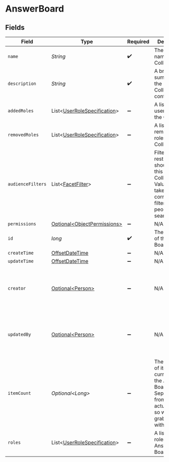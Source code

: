 # AnswerBoard


## Fields

| Field                                                                                                                      | Type                                                                                                                       | Required                                                                                                                   | Description                                                                                                                | Example                                                                                                                    |
| -------------------------------------------------------------------------------------------------------------------------- | -------------------------------------------------------------------------------------------------------------------------- | -------------------------------------------------------------------------------------------------------------------------- | -------------------------------------------------------------------------------------------------------------------------- | -------------------------------------------------------------------------------------------------------------------------- |
| `name`                                                                                                                     | *String*                                                                                                                   | :heavy_check_mark:                                                                                                         | The unique name of the Collection.                                                                                         |                                                                                                                            |
| `description`                                                                                                              | *String*                                                                                                                   | :heavy_check_mark:                                                                                                         | A brief summary of the Collection's contents.                                                                              |                                                                                                                            |
| `addedRoles`                                                                                                               | List\<[UserRoleSpecification](../../models/components/UserRoleSpecification.md)>                                           | :heavy_minus_sign:                                                                                                         | A list of added user roles for the Collection.                                                                             |                                                                                                                            |
| `removedRoles`                                                                                                             | List\<[UserRoleSpecification](../../models/components/UserRoleSpecification.md)>                                           | :heavy_minus_sign:                                                                                                         | A list of removed user roles for the Collection.                                                                           |                                                                                                                            |
| `audienceFilters`                                                                                                          | List\<[FacetFilter](../../models/components/FacetFilter.md)>                                                               | :heavy_minus_sign:                                                                                                         | Filters which restrict who should see this Collection. Values are taken from the corresponding filters in people search.   |                                                                                                                            |
| `permissions`                                                                                                              | [Optional\<ObjectPermissions>](../../models/components/ObjectPermissions.md)                                               | :heavy_minus_sign:                                                                                                         | N/A                                                                                                                        |                                                                                                                            |
| `id`                                                                                                                       | *long*                                                                                                                     | :heavy_check_mark:                                                                                                         | The unique ID of the Answer Board.                                                                                         |                                                                                                                            |
| `createTime`                                                                                                               | [OffsetDateTime](https://docs.oracle.com/javase/8/docs/api/java/time/OffsetDateTime.html)                                  | :heavy_minus_sign:                                                                                                         | N/A                                                                                                                        |                                                                                                                            |
| `updateTime`                                                                                                               | [OffsetDateTime](https://docs.oracle.com/javase/8/docs/api/java/time/OffsetDateTime.html)                                  | :heavy_minus_sign:                                                                                                         | N/A                                                                                                                        |                                                                                                                            |
| `creator`                                                                                                                  | [Optional\<Person>](../../models/components/Person.md)                                                                     | :heavy_minus_sign:                                                                                                         | N/A                                                                                                                        | {<br/>"name": "George Clooney",<br/>"obfuscatedId": "abc123"<br/>}                                                         |
| `updatedBy`                                                                                                                | [Optional\<Person>](../../models/components/Person.md)                                                                     | :heavy_minus_sign:                                                                                                         | N/A                                                                                                                        | {<br/>"name": "George Clooney",<br/>"obfuscatedId": "abc123"<br/>}                                                         |
| `itemCount`                                                                                                                | *Optional\<Long>*                                                                                                          | :heavy_minus_sign:                                                                                                         | The number of items currently in the Answer Board. Separated from the actual items so we can grab the count without items. |                                                                                                                            |
| `roles`                                                                                                                    | List\<[UserRoleSpecification](../../models/components/UserRoleSpecification.md)>                                           | :heavy_minus_sign:                                                                                                         | A list of user roles for the Answer Board.                                                                                 |                                                                                                                            |